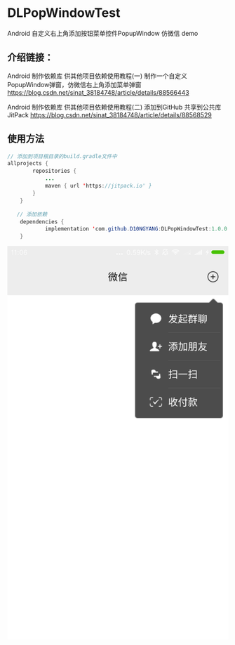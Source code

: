 # DLPopWindowTest
Android 自定义右上角添加按钮菜单控件PopupWindow 仿微信 demo

## 介绍链接：

Android 制作依赖库 供其他项目依赖使用教程(一) 制作一个自定义PopupWindow弹窗，仿微信右上角添加菜单弹窗
https://blog.csdn.net/sinat_38184748/article/details/88566443

Android 制作依赖库 供其他项目依赖使用教程(二) 添加到GitHub 共享到公共库JitPack
https://blog.csdn.net/sinat_38184748/article/details/88568529

## 使用方法
```java
// 添加到项目根目录的build.gradle文件中
allprojects {
		repositories {
			...
			maven { url 'https://jitpack.io' }
		}
	}
```

```java
   // 添加依赖
	dependencies {
	        implementation 'com.github.D10NGYANG:DLPopWindowTest:1.0.0'
	}
```
![](DLPopWindowTest/img/demo.png)
